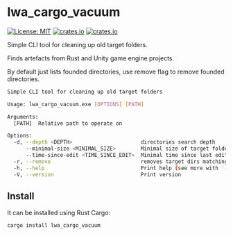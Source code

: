 # lwa_cargo_vacuum

[![License: MIT](https://img.shields.io/badge/License-MIT-yellow.svg)](https://opensource.org/licenses/MIT)
[![crates.io](https://img.shields.io/crates/v/lwa_cargo_vacuum.svg)](https://crates.io/crates/lwa_cargo_vacuum)
[![crates.io](https://img.shields.io/crates/d/lwa_cargo_vacuum.svg)](https://crates.io/crates/lwa_cargo_vacuum)

Simple CLI tool for cleaning up old target folders.

Finds artefacts from Rust and Unity game engine projects.

By default just lists founded directories, use remove flag to remove founded directories.

```bash
Simple CLI tool for cleaning up old target folders

Usage: lwa_cargo_vacuum.exe [OPTIONS] [PATH]

Arguments:
  [PATH]  Relative path to operate on

Options:
  -d, --depth <DEPTH>                      directories search depth
      --minimal-size <MINIMAL_SIZE>        Minimal size of target folder in MB
      --time-since-edit <TIME_SINCE_EDIT>  Minimal time since last edit in hours
  -r, --remove                             removes target dirs matching requirements
  -h, --help                               Print help (see more with '--help')
  -V, --version                            Print version
```

## Install

It can be installed using Rust Cargo:

```sh
cargo install lwa_cargo_vacuum
```
